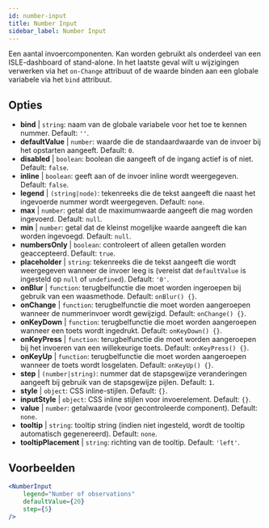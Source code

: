 ```yaml
---
id: number-input
title: Number Input
sidebar_label: Number Input
---
```


Een aantal invoercomponenten. Kan worden gebruikt als onderdeel van een ISLE-dashboard of stand-alone. In het laatste geval wilt u wijzigingen verwerken via het `on-Change` attribuut of de waarde binden aan een globale variabele via het `bind` attribuut.

## Opties

* __bind__ | `string`: naam van de globale variabele voor het toe te kennen nummer. Default: `''`.
* __defaultValue__ | `number`: waarde die de standaardwaarde van de invoer bij het opstarten aangeeft. Default: `0`.
* __disabled__ | `boolean`: boolean die aangeeft of de ingang actief is of niet. Default: `false`.
* __inline__ | `boolean`: geeft aan of de invoer inline wordt weergegeven. Default: `false`.
* __legend__ | `(string|node)`: tekenreeks die de tekst aangeeft die naast het ingevoerde nummer wordt weergegeven. Default: `none`.
* __max__ | `number`: getal dat de maximumwaarde aangeeft die mag worden ingevoerd. Default: `null`.
* __min__ | `number`: getal dat de kleinst mogelijke waarde aangeeft die kan worden ingevoegd. Default: `null`.
* __numbersOnly__ | `boolean`: controleert of alleen getallen worden geaccepteerd. Default: `true`.
* __placeholder__ | `string`: tekenreeks die de tekst aangeeft die wordt weergegeven wanneer de invoer leeg is (vereist dat `defaultValue` is ingesteld op `null` of `undefined`). Default: `'0'`.
* __onBlur__ | `function`: terugbelfunctie die moet worden ingeroepen bij gebruik van een waasmethode. Default: `onBlur() {}`.
* __onChange__ | `function`: terugbelfunctie die moet worden aangeroepen wanneer de nummerinvoer wordt gewijzigd. Default: `onChange() {}`.
* __onKeyDown__ | `function`: terugbelfunctie die moet worden aangeroepen wanneer een toets wordt ingedrukt. Default: `onKeyDown() {}`.
* __onKeyPress__ | `function`: terugbelfunctie die moet worden aangeroepen bij het invoeren van een willekeurige toets. Default: `onKeyPress() {}`.
* __onKeyUp__ | `function`: terugbelfunctie die moet worden aangeroepen wanneer de toets wordt losgelaten. Default: `onKeyUp() {}`.
* __step__ | `(number|string)`: nummer dat de stapsgewijze veranderingen aangeeft bij gebruik van de stapsgewijze pijlen. Default: `1`.
* __style__ | `object`: CSS inline-stijlen. Default: `{}`.
* __inputStyle__ | `object`: CSS inline stijlen voor invoerelement. Default: `{}`.
* __value__ | `number`: getalwaarde (voor gecontroleerde component). Default: `none`.
* __tooltip__ | `string`: tooltip string (indien niet ingesteld, wordt de tooltip automatisch gegenereerd). Default: `none`.
* __tooltipPlacement__ | `string`: richting van de tooltip. Default: `'left'`.


## Voorbeelden

```jsx live
<NumberInput
    legend="Number of observations"
    defaultValue={20}
    step={5}
/>
```

